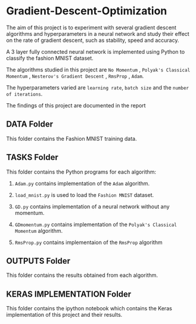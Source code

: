 # Gradient-Descent-Optimization

The aim of this project is to experiment with several gradient descent algorithms and hyperparameters in a neural network and study their effect on the rate of gradient descent, such as stability, speed and accuracy.

A 3 layer fully connected neural network is implemented using Python to classify the fashion MNIST dataset. 

The algorithms studied in this project are `No Momentum` , `Polyak's Classical Momentum` , `Nesterov's Gradient Descent` , `RmsProp` , `Adam`.

The hyperparameters varied are `learning rate`, `batch size` and the `number of iterations`.

The findings of this project are documented in the report 

## DATA Folder
This folder contains the Fashion MNIST training data.

## TASKS Folder
This folder contains the Python programs for each algorithm:
1. `Adam.py` contains implementation of the `Adam` algorithm.

2. `load_mnist.py` is used to load the `Fashion MNIST` dataset.
   
3. `GD.py` contains implementation of a neural network without any momentum.

4. `GDmomentum.py` contains implementation of the `Polyak's Classical Momentum` algorithm.

5. `RmsProp.py` contains implementaion of the `RmsProp` algorithm


## OUTPUTS Folder

This folder contains the results obtained from each algorithm.


## KERAS IMPLEMENTATION Folder
This folder contains the ipython notebook which contains the Keras implementation of this project and their results.


